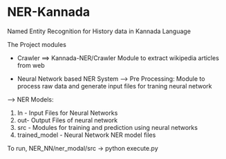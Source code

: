 # NER-Kannada
Named Entity Recognition for History data in Kannada Language

The Project modules

* Crawler  ==> Kannada-NER/Crawler
Module to extract wikipedia articles from web

* Neural Network based NER System
--> Pre Processing:
  Module to process raw data and generate input files for traning neural network

--> NER Models: 
1) In - Input Files for Neural Networks
2) out- Output Files of neural network 
3) src - Modules for training and prediction using neural networks
4) trained_model - Neural Network NER model files

To run, NER_NN/ner_modal/src -> python execute.py

